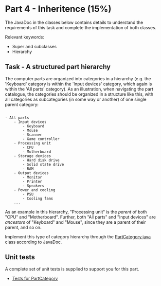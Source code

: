 # Part 4 - Inheritence (15%)

The JavaDoc in the classes below contains details to understand the requirements of this task and complete the implementation of both classes.

Relevant keywords:
* Super and subclasses
* Hierarchy

## Task - A structured part hierarchy

The computer parts are organized into categories in a hierarchy (e.g. the 'Keyboard' category is within the 'Input devices' category, which again is within the 'All parts' category). As an illustration, when navigating the part catalogue, the categories should be organized in a structure like this, with all categories as subcategories (in some way or another) of one single parent category:

```plaintext

- All parts
    - Input devices
        - Keyboard
        - Mouse
        - Scanner
        - Game controller
    - Processing unit
        - CPU
        - Motherboard
    - Storage devices
        - Hard disk drive
        - Solid state drive
        - RAM
    - Output devices
        - Monitor
        - Printer
        - Speakers
    - Power and cooling
        - PSU
        - Cooling fans
    ...

```

As an example in this hierarchy, "Processing unit" is the *parent* of both "CPU" and "Motherboard". Further, both "All parts" and "Input devices" are *ancestors* of "Keyboard" and "Mouse", since they are a parent of their parent, and so on.

Implement this type of category hierarchy through the [PartCategory.java](PartCategory.java) class according to JavaDoc.

## Unit tests

A complete set of unit tests is supplied to support you for this part.

* [Tests for PartCategory](../../../../../../test/java/com/bytebadger/assembly/part4/PartCategoryTest.java)